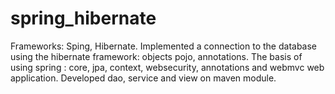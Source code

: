 # spring_hibernate
Frameworks: Sping, Hibernate.
Implemented a connection to the database using the hibernate framework: objects pojo, annotations. 
The basis of using spring : core, jpa, context, websecurity, annotations and webmvc web application. 
Developed dao, service and view on maven module.
